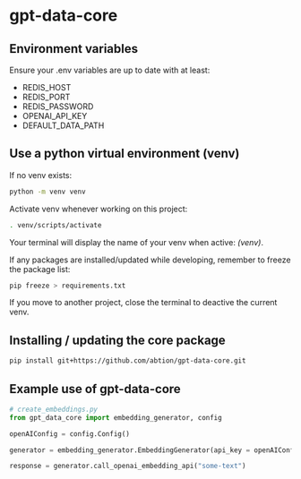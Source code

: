 # gpt-data-core

## Environment variables

Ensure your .env variables are up to date with at least:

- REDIS_HOST
- REDIS_PORT
- REDIS_PASSWORD
- OPENAI_API_KEY
- DEFAULT_DATA_PATH

## Use a python virtual environment (venv)

If no venv exists:

```bash
python -m venv venv
```

Activate venv whenever working on this project:

```bash
. venv/scripts/activate
```

Your terminal will display the name of your venv when active: _(venv)_.

If any packages are installed/updated while developing, remember to freeze the package list:

```bash
pip freeze > requirements.txt
```

If you move to another project, close the terminal to deactive the current venv.

## Installing / updating the core package

```bash
pip install git+https://github.com/abtion/gpt-data-core.git
```

## Example use of gpt-data-core

```python
# create_embeddings.py
from gpt_data_core import embedding_generator, config

openAIConfig = config.Config()

generator = embedding_generator.EmbeddingGenerator(api_key = openAIConfig.OPENAI_API_KEY)

response = generator.call_openai_embedding_api("some-text")
```
